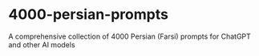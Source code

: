 # 4000-persian-prompts
A comprehensive collection of 4000 Persian (Farsi) prompts for ChatGPT and other AI models
